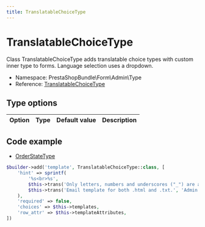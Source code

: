 ```yaml
---
title: TranslatableChoiceType
---
```


# TranslatableChoiceType

Class TranslatableChoiceType adds translatable choice types with custom inner type to forms. Language selection uses a dropdown.

- Namespace: PrestaShopBundle\Form\Admin\Type
- Reference: [TranslatableChoiceType](https://github.com/PrestaShop/PrestaShop/blob/8.0.x/src/PrestaShopBundle/Form/Admin/Type/TranslatableChoiceType.php)

## Type options

| Option       | Type   | Default value                     | Description                                                                               |
| :----------- | :----- | :-------------------------------- | :---------------------------------------------------------------------------------------- |

## Code example

- [OrderStateType](https://github.com/PrestaShop/PrestaShop/blob/8.0.x/src/PrestaShopBundle/Form/Admin/Configure/ShopParameters/OrderStates/OrderStateType.php#L198-L207)

```php
$builder->add('template', TranslatableChoiceType::class, [
    'hint' => sprintf(
        '%s<br>%s',
        $this->trans('Only letters, numbers and underscores ("_") are allowed.', 'Admin.Shopparameters.Help'),
        $this->trans('Email template for both .html and .txt.', 'Admin.Shopparameters.Help')
    ),
    'required' => false,
    'choices' => $this->templates,
    'row_attr' => $this->templateAttributes,
])
```
